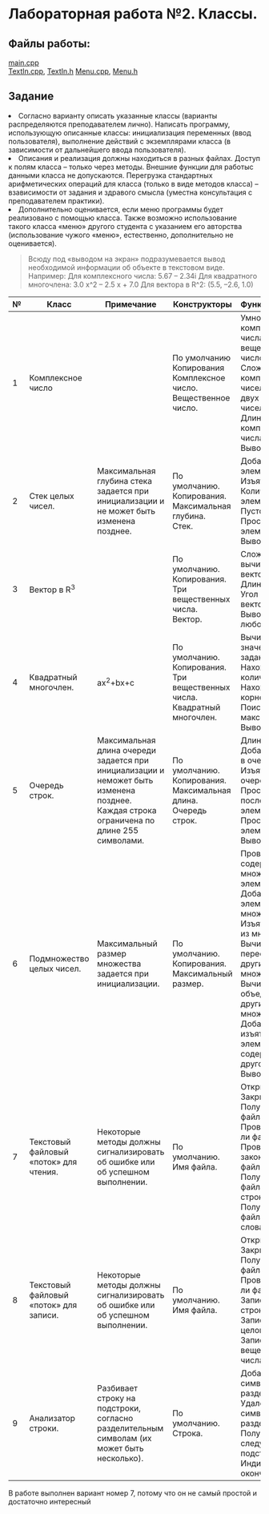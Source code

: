 # Лабораторная работа №2. Классы.
## Файлы работы:
[main.cpp](https://github.com/nazzrrg/Programming-in-Cpp-Language-II/blob/master/Programming%20in%20C%2B%2B/lab2/main.cpp)<br>
[TextIn.cpp](https://github.com/nazzrrg/Programming-in-Cpp-Language-II/blob/master/Programming%20in%20C%2B%2B/lab2/TextIn.cpp), [TextIn.h](https://github.com/nazzrrg/Programming-in-Cpp-Language-II/blob/master/Programming%20in%20C%2B%2B/lab2/TextIn.h)
[Menu.cpp](https://github.com/nazzrrg/Programming-in-Cpp-Language-II/blob/master/Programming%20in%20C%2B%2B/lab2/Menu.cpp), [Menu.h](https://github.com/nazzrrg/Programming-in-Cpp-Language-II/blob/master/Programming%20in%20C%2B%2B/lab2/Menu.h)

## Задание
<li>Согласно варианту описать указанные классы (варианты распределяются преподавателем лично). Написать программу, использующую описанные классы: инициализация переменных (ввод пользователя), выполнение действий с экземплярами класса (в зависимости от дальнейшего ввода пользователя).</li>
<li>Описания и реализация должны находиться в разных файлах. Доступ к полям класса – только через методы. Внешние функции для работыс данными класса не допускаются. Перегрузка стандартных арифметических операций для класса (только в виде методов класса) – взависимости от задания и здравого смысла (уместна консультация с преподавателем практики).</li>
<li>Дополнительно оценивается, если меню программы будет реализовано с помощью класса. Также возможно использование такого класса «меню» другого студента с указанием его авторства (использование чужого «меню», естественно, дополнительно не оценивается).</li>

> Всюду под «выводом на экран» подразумевается вывод необходимой информации об объекте в текстовом виде.
> Например:
> Для комплексного числа: 5.67 – 2.34i
> Для квадратного многочлена: 3.0 x^2 – 2.5 x + 7.0
> Для вектора в R^2: (5.5, –2.6, 1.0)

|№| Класс | Примечание | Конструкторы | Функциональность|
|---|---|---|---|---|
|1|Комплексное число||По умолчанию<br>Копирования<br>Комплексное число.<br>Вещественное число.| Умножение комплексного числа на вещественное число.<br>Сложение двух комплексных чисел. Умножение двух комплексных чисел. <br>Длина комплексного числа.<br>Вывод на экран.|
|2|Стек целых чисел.|Максимальная глубина стека задается при инициализации и не может быть изменена позднее.|По умолчанию.<br>Копирования.<br>Максимальная глубина.<br>Стек.|Добавление элемента.<br>Изъятие элемента.<br>Количество элементов.<br>Пустота стека.<br>Просмотр верхнего элемента.<br>Вывод на экран.|
|3|Вектор в R<sup>3</sup>||По умолчанию.<br>Копирования.<br>Три вещественных числа.<br>Вектор.|Сложение и вычитание векторов.<br>Длина вектора.<br>Угол с другим вектором.<br>Вывод на экран (в любом виде).|
|4|Квадратный многочлен.|ax<sup>2</sup>+bx+c|По умолчанию.<br>Копирования.<br>Три вещественных числа.<br>Квадратный многочлен.|Вычисления значения в заданной точке.<br>Нахождения количества корней.<br>Нахождение корней.<br>Поиск минимума/максимума.<br>Вывод на экран.|
|5|Очередь строк.|Максимальная длина очереди задается при инициализации и неможет быть изменена позднее.<br>Каждая строка ограничена по длине 255 символами.|По умолчанию.<br>Копирования.<br>Максимальная длина.<br>Очередь строк.|Длина очереди.<br>Добавление строки в очередь.<br>Изъятие строки из очереди.<br>Просмотр последнего элемента.<br>Просмотр первого элемента.<br>Вывод на экран.|
|6|Подмножество целых чисел.|Максимальный размер множества задается при инициализации.|По умолчанию.<br>Копирования.<br>Максимальный размер.|Проверка на содержание во множестве элемента.<br>Добавление элемента во множество.<br>Изъятие элемента из множества.<br>Вычисление пересечения с другим множеством<br>Вычисление объединения с другим множеством.<br>Добавление/изъятие всех элементов, содержащихся в другом множестве.<br>Вывод на экран.|
|7|Текстовый файловый «поток» для чтения.|Некоторые методы должны сигнализировать об ошибке или об успешном выполнении.|По умолчанию.<br>Имя файла.|Открытие файла.<br>Закрытие файла.<br>Получение имени файла.<br>Проверка, открыт ли файл.<br>Проверка, не закончился ли файл.<br>Получение из файла следующей строки.<br>Получение из файла следующего слова.|
|8|Текстовый файловый «поток» для записи.|Некоторые методы должны сигнализировать об ошибке или об успешном выполнении.|По умолчанию.<br>Имя файла.|Открытие файла.<br>Закрытие файла.<br>Получение имени файла.<br>Проверка, открыт ли файл.<br>Запись в файл строки. <br>Запись в файл целого числа.<br>Запись в файл вещественного числа.|
|9|Анализатор строки.|Разбивает строку на подстроки, согласно разделительным символам (их может быть несколько).|По умолчанию.<br>Строка.|Добавление символа разделителя.<br>Удаление всех символов-разделителей.<br>Получение следующей подстроки.<br>Индикация окончания анализа.|

В работе выполнен вариант номер 7, потому что он не самый простой и достаточно интересный
